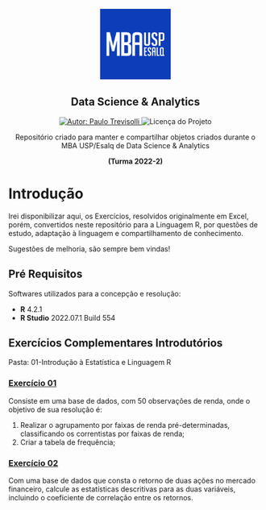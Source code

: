 
<p align="center">
  <img width="140" src="https://github.com/Trevisolli/data-science/blob/master/imagens/mbausplogo.png" />  
  <h2 align="center">Data Science & Analytics</h2>
  
   
  <p align="center">
  <a href="https://www.linkedin.com/in/Trevisolli">
    <img alt="Autor: Paulo Trevisolli" src="https://img.shields.io/badge/Autor-Paulo%20Trevisolli-green">
  </a>
  <img alt="Licença do Projeto" src="https://img.shields.io/badge/LICENSE-MIT-green"/>
<p>
  
  
  <p align="center">Repositório criado para manter e compartilhar objetos criados durante o MBA USP/Esalq de Data Science & Analytics</p> 
  <p align="center"><b>(Turma 2022-2)</b></p>
</p>


# Introdução 
Irei disponibilizar aqui, os Exercícios, resolvidos originalmente em Excel, porém, convertidos neste repositório para a Linguagem R, por questões de estudo, adaptação à linguagem e compartilhamento de conhecimento.

Sugestões de melhoria, são sempre bem vindas!

## Pré Requisitos 
Softwares utilizados para a concepção e resolução:

<ul>
  <li><b>R</b> 4.2.1 </li>
  <li><b>R Studio</b> 2022.07.1 Build 554</li>
</ul>  


## Exercícios Complementares Introdutórios
Pasta: 01-Introdução à Estatística e Linguagem R

### <a href="https://github.com/Trevisolli/data-science/blob/master/Exercicio%20Complementar%2001.R">Exercício 01 </a>

Consiste em uma base de dados, com 50 observações de renda, onde o objetivo de sua resolução é:

1) Realizar o agrupamento por faixas de renda pré-determinadas, classificando os correntistas por faixas de renda;
2) Criar a tabela de frequência;


### <a href="https://github.com/Trevisolli/data-science/blob/master/Exercicio%20Complementar%2002.R">Exercício 02 </a>

Com uma base de dados que consta o retorno de duas ações no mercado financeiro, calcule as estatísticas descritivas para as duas variáveis, incluindo o coeficiente de correlação entre os retornos.



